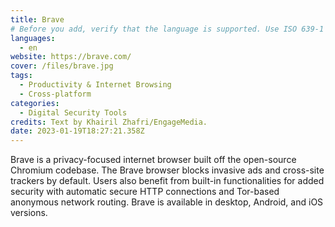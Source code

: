 ```yaml
---
title: Brave
# Before you add, verify that the language is supported. Use ISO 639-1 code only without country code. ms instead of ms_MY. If the source language is English, do not add to the list.
languages:
  - en
website: https://brave.com/
cover: /files/brave.jpg
tags:
  - Productivity & Internet Browsing
  - Cross-platform
categories:
  - Digital Security Tools
credits: Text by Khairil Zhafri/EngageMedia.
date: 2023-01-19T18:27:21.358Z
---
```

Brave is a privacy-focused internet browser built off the open-source Chromium codebase. The Brave browser blocks invasive ads and cross-site trackers by default. Users also benefit from built-in functionalities for added security with automatic secure HTTP connections and Tor-based anonymous network routing. Brave is available in desktop, Android, and iOS versions.